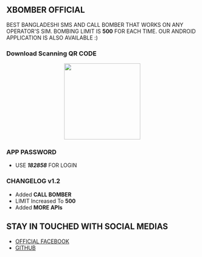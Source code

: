 ## XBOMBER OFFICIAL

BEST BANGLADESHI SMS AND CALL BOMBER THAT WORKS ON ANY OPERATOR'S SIM. BOMBING LIMIT IS **500** FOR EACH TIME. OUR ANDROID APPLICATION IS ALSO AVAILABLE :)

### Download Scanning QR CODE
<p align="center">
  <img src="https://i.ibb.co/T8XxTM0/XBomber-QR.png" width="200">
</p>




### APP PASSWORD
- USE _**182858**_ FOR LOGIN

### CHANGELOG v1.2 
- Added **CALL BOMBER**
- LIMIT Increased To **500**
- Added **MORE APIs**

## STAY IN TOUCHED WITH SOCIAL MEDIAS
- [OFFICIAL FACEBOOK](https://www.facebook.com/Xbomber.official/)
- [GITHUB](http://github.com/Ign0r3dH4x0r/)

